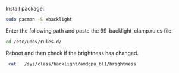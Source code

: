 Install package:
```sh
sudo pacman -S xbacklight
```
Enter the following path and paste the 99-backlight_clamp.rules file:
```sh
cd /etc/udev/rules.d/
```

Reboot and then check if the brightness has changed.
```sh
 cat   /sys/class/backlight/amdgpu_bl1/brightness
```


